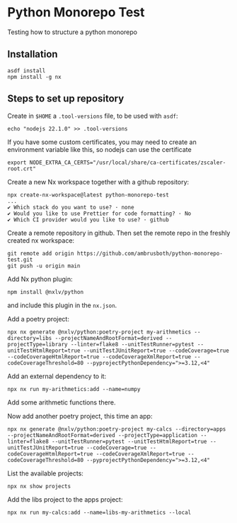 # Python Monorepo Test

Testing how to structure a python monorepo




## Installation 

```
asdf install
npm install -g nx
```



## Steps to set up repository

Create in `$HOME` a `.tool-versions` file, to be used with `asdf`:
```
echo "nodejs 22.1.0" >> .tool-versions
```

If you have some custom certificates, you may need to create an environment variable like this, so nodejs can use the certificate
```
export NODE_EXTRA_CA_CERTS="/usr/local/share/ca-certificates/zscaler-root.crt"
```

Create a new Nx workspace together with a github repository:
```
npx create-nx-workspace@latest python-monorepo-test
...
✔ Which stack do you want to use? · none
✔ Would you like to use Prettier for code formatting? · No
✔ Which CI provider would you like to use? · github
```

Create a remote repository in github.
Then set the remote repo in the freshly created nx workspace:
```
git remote add origin https://github.com/ambrusboth/python-monorepo-test.git
git push -u origin main
```

Add Nx python plugin:
```
npm install @nxlv/python
```
and include this plugin in the `nx.json`.


Add a poetry project:
```
npx nx generate @nxlv/python:poetry-project my-arithmetics --directory=libs --projectNameAndRootFormat=derived --projectType=library --linter=flake8 --unitTestRunner=pytest --unitTestHtmlReport=true --unitTestJUnitReport=true --codeCoverage=true --codeCoverageHtmlReport=true --codeCoverageXmlReport=true --codeCoverageThreshold=80 --pyprojectPythonDependency=">=3.12,<4" 
```

Add an external dependency to it:
```
npx nx run my-arithmetics:add --name=numpy
```

Add some arithmetic functions there.


Now add another poetry project, this time an app:
```
npx nx generate @nxlv/python:poetry-project my-calcs --directory=apps --projectNameAndRootFormat=derived --projectType=application --linter=flake8 --unitTestRunner=pytest --unitTestHtmlReport=true --unitTestJUnitReport=true --codeCoverage=true --codeCoverageHtmlReport=true --codeCoverageXmlReport=true --codeCoverageThreshold=80 --pyprojectPythonDependency=">=3.12,<4"
```

List the available projects:
```
npx nx show projects
```

Add the libs project to the apps project:
```
npx nx run my-calcs:add --name=libs-my-arithmetics --local
```





